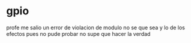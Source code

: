 # gpio
profe me salio un error de violacion de modulo no se que sea y lo de los efectos pues no pude probar no supe que hacer la verdad
